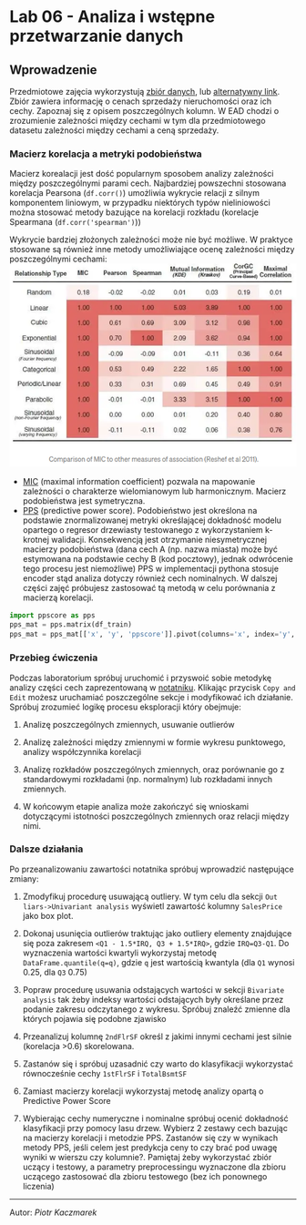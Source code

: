 # Lab 06 - Analiza i wstępne przetwarzanie danych
<!-- <-- https://www.kaggle.com/pmarcelino/comprehensive-data-exploration-with-python> -->

## Wprowadzenie
Przedmiotowe zajęcia wykorzystują [zbiór danych](https://www.kaggle.com/c/house-prices-advanced-regression-techniques/data), lub [alternatywny link](https://chmura.put.poznan.pl/s/yEjnsKCyvcUn7A9). Zbiór zawiera informację o cenach sprzedaży nieruchomości oraz ich cechy. Zapoznaj się z opisem poszczególnych kolumn.  W EAD chodzi o zrozumienie zależności między cechami w tym dla przedmiotowego datasetu zależności między cechami a ceną sprzedaży. 

### Macierz korelacja a metryki podobieństwa
Macierz korealacji jest dość popularnym sposobem analizy  zależności między poszczególnymi parami cech. Najbardziej powszechni stosowana korelacja Pearsona (`df.corr()`)  umożliwia wykrycie relacji z silnym komponentem liniowym, w przypadku niektórych typów nieliniowości można stosować metody bazujące na korelacji rozkładu (korelacje Spearmana (`df.corr('spearman')`)) 

Wykrycie bardziej złożonych zależności może nie być możliwe. W praktyce stosowane są również inne metody umożliwiające ocenę zależności między poszczególnymi cechami:
![pairwise similarity](_images/MICvsCORR.png)

- [MIC](https://medium.com/@rhondenewint93/on-maximal-information-coefficient-a-modern-approach-for-finding-associations-in-large-data-sets-ba8c36ebb96b) (maximal information coefficient) pozwala na mapowanie zależności o charakterze wielomianowym lub harmonicznym. Macierz podobieństwa jest symetryczna.
- [PPS](https://towardsdatascience.com/rip-correlation-introducing-the-predictive-power-score-3d90808b9598) (predictive power score). Podobieństwo jest określona na podstawie znormalizowanej metryki określającej dokładność modelu opartego o regresor drzewiasty testowanego z wykorzystaniem k-krotnej walidacji. Konsekwencją jest otrzymanie niesymetrycznej macierzy podobieństwa (dana cech A (np. nazwa miasta) może być  estymowana na podstawie cechy B (kod pocztowy), jednak odwrócenie tego procesu jest niemożliwe)
PPS w implementacji pythona stosuje encoder stąd analiza dotyczy również cech nominalnych. W dalszej części zajęć próbujesz zastosować tą metodą w celu porównania z macierzą korelacji.
``` python
import ppscore as pps
pps_mat = pps.matrix(df_train)
pps_mat = pps_mat[['x', 'y', 'ppscore']].pivot(columns='x', index='y', values='ppscore')
```  

### Przebieg ćwiczenia

Podczas laboratorium spróbuj uruchomić i przyswoić sobie metodykę analizy części cech zaprezentowaną w [notatniku](https://www.kaggle.com/code/pmarcelino/comprehensive-data-exploration-with-python). Klikając przycisk `Copy and Edit` możesz uruchamiać poszczególne sekcje i modyfikować ich działanie. Spróbuj zrozumieć logikę procesu eksploracji który obejmuje:

1. Analizę poszczególnych zmiennych, usuwanie outlierów
   
2. Analizę zależności między zmiennymi w formie wykresu punktowego, analizy współczynnika korelacji
   
3. Analizę rozkładów poszczególnych zmiennych, oraz porównanie go z standardowymi rozkładami (np. normalnym) lub rozkładami innych zmiennych.
   
4. W końcowym etapie analiza może zakończyć się wnioskami dotyczącymi istotności poszczególnych zmiennych oraz relacji między nimi.

### Dalsze działania
Po przeanalizowaniu zawartości notatnika spróbuj wprowadzić następujące zmiany:

1. Zmodyfikuj procedurę usuwającą outliery. W tym celu dla sekcji `Out liars->Univariant analysis` wyświetl zawartość kolumny `SalesPrice` jako box plot. 
   
2. Dokonaj usunięcia outlierów traktując jako outliery elementy znajdujące się poza zakresem  `<Q1 - 1.5*IRQ, Q3 + 1.5*IRQ>`, gdzie `IRQ=Q3-Q1`. Do wyznaczenia wartości kwartyli wykorzystaj metodę `DataFrame.quantile(q=q)`, gdzie `q` jest wartością kwantyla (dla `Q1` wynosi 0.25, dla `Q3` 0.75) 
   
3. Popraw procedurę usuwania odstających wartości w sekcji `Bivariate analysis` tak żeby indeksy wartości odstających były określane przez podanie zakresu odczytanego z wykresu. Spróbuj znaleźć zmienne dla których pojawia się podobne zjawisko
   
4. Przeanalizuj kolumnę `2ndFlrSF` określ z jakimi innymi cechami jest silnie (korelacja >0.6) skorelowana.
   
5. Zastanów się i spróbuj uzasadnić czy warto do klasyfikacji wykorzystać równocześnie cechy `1stFlrSF` i `TotalBsmtSF`
   
6. Zamiast macierzy korelacji wykorzystaj metodę analizy opartą o Predictive Power Score
   
7. Wybierając cechy numeryczne i nominalne spróbuj ocenić dokładność klasyfikacji przy pomocy lasu drzew. Wybierz 2 zestawy cech bazując na macierzy korelacji i metodzie PPS. Zastanów się czy w wynikach metody PPS, jeśli celem jest predykcja ceny to czy brać pod uwagę wyniki w wierszu czy kolumnie?. Pamiętaj żeby wykorzystać zbiór uczący i testowy, a parametry preprocessingu wyznaczone dla zbioru uczącego zastosować dla zbioru testowego (bez ich ponownego liczenia)
<!-- 8. Na podstawie własnej analizy i przekształceń wybierz 4 cechy, które twoim zdaniem będą najlepiej reprezentowały cenę i stosując metodę z poprzednich zajęć (las drzew) spróbuj ocenić dokładność klasyfikacji i porównać ją z pkt 7. Pamiętaj, że dla zbioru testowego należy przeprowadzić te same procedury przetwarzania, z tym, że np. wyznaczone dla zbioru uczącego zakresy kwartyli i IRQ, wyznaczony model normalizacji, należy zastosować bezpośrednio na zbiorze testowym bez ponownego wyznaczania wartości. -->

<!-- ### Analiza wartości 0
Traktowanie wartości '0' jako brakującej.
   - Ile jest elementów, które mają cenę sprzedaży równą 0?
   - Przeanalizuje przykładowe wiersze i zastanów się z czego to wynika
   - Dla elementów z ceną '0' Wyświetl wykres `scatter` i przeanalizuje czy istnieje korelacja między tymi elementami 
   - czy ich usunięcie wpłynie na poprawę jakości klasyfikacji? -->
---
Autor: *Piotr Kaczmarek*